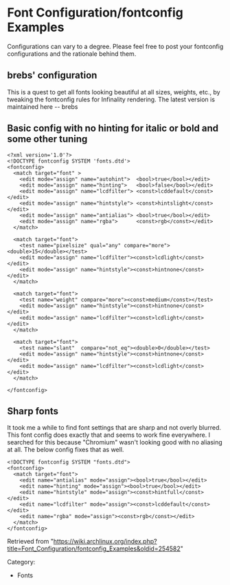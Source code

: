 Font Configuration/fontconfig Examples
======================================

Configurations can vary to a degree. Please feel free to post your
fontconfig configurations and the rationale behind them.

brebs' configuration
--------------------

This is a quest to get all fonts looking beautiful at all sizes,
weights, etc., by tweaking the fontconfig rules for Infinality
rendering. The latest version is maintained here -- brebs

Basic config with no hinting for italic or bold and some other tuning
---------------------------------------------------------------------

    <?xml version='1.0'?>
    <!DOCTYPE fontconfig SYSTEM 'fonts.dtd'>
    <fontconfig>
      <match target="font" >
        <edit mode="assign" name="autohint">  <bool>true</bool></edit>
        <edit mode="assign" name="hinting">	  <bool>false</bool></edit>
        <edit mode="assign" name="lcdfilter"> <const>lcddefault</const></edit>
        <edit mode="assign" name="hintstyle"> <const>hintslight</const></edit>
        <edit mode="assign" name="antialias"> <bool>true</bool></edit>
        <edit mode="assign" name="rgba">      <const>rgb</const></edit>
      </match>

      <match target="font">
        <test name="pixelsize" qual="any" compare="more"><double>15</double></test>
        <edit mode="assign" name="lcdfilter"><const>lcdlight</const></edit>
        <edit mode="assign" name="hintstyle"><const>hintnone</const></edit>
      </match>

      <match target="font">
        <test name="weight" compare="more"><const>medium</const></test>
        <edit mode="assign" name="hintstyle"><const>hintnone</const></edit>
        <edit mode="assign" name="lcdfilter"><const>lcdlight</const></edit>
      </match>

      <match target="font">
        <test name="slant"  compare="not_eq"><double>0</double></test>
        <edit mode="assign" name="hintstyle"><const>hintnone</const></edit>
        <edit mode="assign" name="lcdfilter"><const>lcdlight</const></edit>
      </match>

    </fontconfig>

Sharp fonts
-----------

It took me a while to find font settings that are sharp and not overly
blurred. This font config does exactly that and seems to work fine
everywhere. I searched for this because "Chromium" wasn't looking good
with no aliasing at all. The below config fixes that as well.

    <!DOCTYPE fontconfig SYSTEM "fonts.dtd">
    <fontconfig>
      <match target="font">
        <edit name="antialias" mode="assign"><bool>true</bool></edit>
        <edit name="hinting" mode="assign"><bool>true</bool></edit>
        <edit name="hintstyle" mode="assign"><const>hintfull</const></edit>
        <edit name="lcdfilter" mode="assign"><const>lcddefault</const></edit>
        <edit name="rgba" mode="assign"><const>rgb</const></edit>
      </match>
    </fontconfig>

Retrieved from
"https://wiki.archlinux.org/index.php?title=Font_Configuration/fontconfig_Examples&oldid=254582"

Category:

-   Fonts
